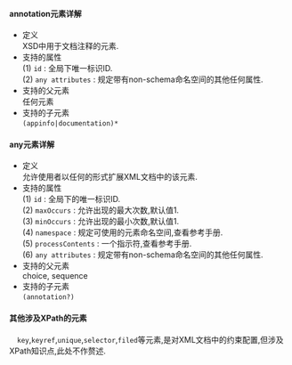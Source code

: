 #### annotation元素详解  
- 定义  
  XSD中用于文档注释的元素.  
- 支持的属性  
  (1) `id` : 全局下唯一标识ID.  
  (2) `any attributes` : 规定带有non-schema命名空间的其他任何属性.  
- 支持的父元素  
  任何元素  
- 支持的子元素  
  `(appinfo|documentation)*`  

#### any元素详解  
- 定义  
  允许使用者以任何的形式扩展XML文档中的该元素.  
- 支持的属性  
  (1) `id` : 全局下的唯一标识ID.  
  (2) `maxOccurs` : 允许出现的最大次数,默认值1.  
  (3) `minOccurs` : 允许出现的最小次数,默认值1.  
  (4) `namespace` : 规定可使用的元素命名空间,查看参考手册.  
  (5) `processContents` : 一个指示符,查看参考手册.  
  (6) `any attributes` : 规定带有non-schema命名空间的其他任何属性.  
- 支持的父元素  
  choice, sequence  
- 支持的子元素  
  `(annotation?)`  

#### 其他涉及XPath的元素  
&#8195;`key`,`keyref`,`unique`,`selector`,`filed`等元素,是对XML文档中的约束配置,但涉及XPath知识点,此处不作赘述.  
